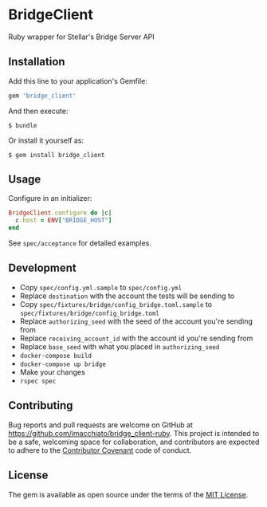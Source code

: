 # BridgeClient

Ruby wrapper for Stellar's Bridge Server API

## Installation

Add this line to your application's Gemfile:

```ruby
gem 'bridge_client'
```

And then execute:

    $ bundle

Or install it yourself as:

    $ gem install bridge_client

## Usage

Configure in an initializer:

```ruby
BridgeClient.configure do |c|
  c.host = ENV["BRIDGE_HOST"]
end
```

See `spec/acceptance` for detailed examples.

## Development

- Copy `spec/config.yml.sample` to `spec/config.yml`
- Replace `destination` with the account the tests will be sending to
- Copy `spec/fixtures/bridge/config_bridge.toml.sample` to `spec/fixtures/bridge/config_bridge.toml`
- Replace `authorizing_seed` with the seed of the account you're sending from
- Replace `receiving_account_id` with the account id you're sending from
- Replace `base_seed` with what you placed in `authorizing_seed`
- `docker-compose build`
- `docker-compose up bridge`
- Make your changes
- `rspec spec`

## Contributing

Bug reports and pull requests are welcome on GitHub at https://github.com/imacchiato/bridge_client-ruby. This project is intended to be a safe, welcoming space for collaboration, and contributors are expected to adhere to the [Contributor Covenant](http://contributor-covenant.org) code of conduct.

## License

The gem is available as open source under the terms of the [MIT License](http://opensource.org/licenses/MIT).
